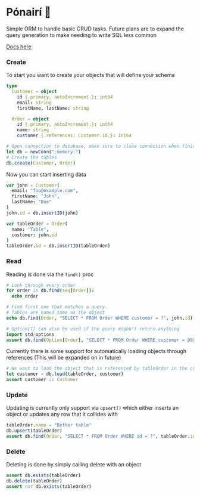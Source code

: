 # Pónairí 🫘

Simple ORM to handle basic CRUD tasks. Future plans are to expand the query generation to make needing to write SQL less common

[Docs here](https://tempdocs.netlify.app/ponairi/stable/ponairi.html)

### Create

To start you want to create your objects that will define your schema

```nim
type
  Customer = object
    id {.primary, autoIncrement.}: int64
    email: string
    firstName, lastName: string

  Order = object
    id {.primary, autoIncrement.}: int64
    name: string
    customer {.references: Customer.id.}: int64

# Open connection to database, make sure to close connection when finished
let db = newConn(":memory:")
# Create the tables
db.create(Customer, Order)
```

Now you can start inserting data

```nim
var john = Customer(
  email: "foo@example.com",
  firstName: "John",
  lastName: "Doe"
)
john.id = db.insertID(john)

var tableOrder = Order(
  name: "Table",
  customer: john.id
)
tableOrder.id = db.insertID(tableOrder)
```

### Read

Reading is done via the `find()` proc

```nim
# Look through every order
for order in db.find(seq[Order]):
  echo order

# Find first one that matches a query.
# Tables are named same as the object
echo db.find(Order, "SELECT * FROM Order WHERE customer = ?", john.id)

# Option[T] can also be used if the query mighn't return anything
import std/options
assert db.find(Option[Order], "SELECT * FROM Order WHERE customer = 99999").isNone
```

Currently there is some support for automatically loading objects through references (This will be expanded on in future)

```nim
# We want to load the object that is referenced by tableOrder in the customer field
let customer = db.load(tableOrder, customer)
assert customer is Customer
```

### Update

Updating is currently only support via `upsert()` which either inserts an object or updates any row that it collides with

```nim
tableOrder.name = "Better table"
db.upsert(tableOrder)
assert db.find(Order, "SELECT * FROM Order WHERE id = ?", tableOrder.id).name == "Better table"
```

### Delete

Deleting is done by simply calling delete with an object

```nim
assert db.exists(tableOrder)
db.delete(tableOrder)
assert not db.exists(tableOrder)
```

